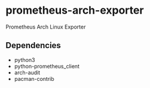 # prometheus-arch-exporter
Prometheus Arch Linux Exporter

## Dependencies

* python3
* python-prometheus_client
* arch-audit
* pacman-contrib
